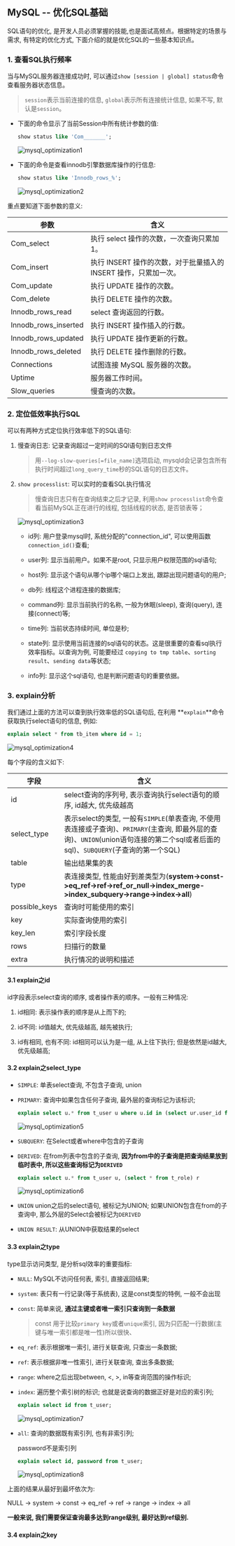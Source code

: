 ## MySQL -- 优化SQL基础

SQL语句的优化, 是开发人员必须掌握的技能,也是面试高频点。根据特定的场景与需求, 有特定的优化方式, 下面介绍的就是优化SQL的一些基本知识点。

### 1. 查看SQL执行频率

当与MySQL服务器连接成功时, 可以通过`show [session | global] status`命令查看服务器状态信息。

> `session`表示当前连接的信息, `global`表示所有连接统计信息, 如果不写, 默认是`session`。


* 下面的命令显示了当前Session中所有统计参数的值:

    ```sql
    show status like 'Com_______';
    ```

    ![mysql_optimization1](/image/mysql_optimization1.png)


* 下面的命令是查看innodb引擎数据库操作的行信息:

    ```sql
    show status like 'Innodb_rows_%';
    ```

    ![mysql_optimization2](/image/mysql_optimization2.png)

重点要知道下面参数的意义:

| 参数 | 含义 |
| -- | -- |
|Com_select | 执行 select 操作的次数，一次查询只累加 1。|
|Com_insert | 执行 INSERT 操作的次数，对于批量插入的 INSERT 操作，只累加一次。|
|Com_update | 执行 UPDATE 操作的次数。
|Com_delete | 执行 DELETE 操作的次数。
|Innodb_rows_read | select 查询返回的行数。
|Innodb_rows_inserted | 执行 INSERT 操作插入的行数。
|Innodb_rows_updated | 执行 UPDATE 操作更新的行数。
|Innodb_rows_deleted | 执行 DELETE 操作删除的行数。
|Connections | 试图连接 MySQL 服务器的次数。
|Uptime | 服务器工作时间。
|Slow_queries | 慢查询的次数。

### 2. 定位低效率执行SQL

可以有两种方式定位执行效率低下的SQL语句:

1. 慢查询日志: 记录查询超过一定时间的SQl语句到日志文件

    > 用`--log-slow-queries[=file_name]`选项启动, mysqld会记录包含所有执行时间超过`long_query_time`秒的SQL语句的日志文件。

2. `show processlist`: 可以实时的查看SQL执行情况

    > 慢查询日志只有在查询结束之后才记录, 利用`show processlist`命令查看当前MySQL正在进行的线程, 包括线程的状态, 是否锁表等；

    ![mysql_optimization3](/image/mysql_optimization3.png)

    - id列: 用户登录mysql时, 系统分配的"connection_id", 可以使用函数`connection_id()`查看;

    - user列: 显示当前用户。如果不是root, 只显示用户权限范围的sql语句;

    - host列: 显示这个语句从哪个ip哪个端口上发出, 跟踪出现问题语句的用户;

    - db列: 线程这个进程连接的数据库;

    - command列: 显示当前执行的名称, 一般为休眠(sleep), 查询(query), 连接(connect)等;

    - time列: 当前状态持续时间, 单位是秒;

    - state列: 显示使用当前连接的sql语句的状态。这是很重要的查看sql执行效率指标。以查询为例, 可能要经过
    `copying to tmp table`、`sorting result`、`sending data`等状态;

    - info列: 显示这个sql语句, 也是判断问题语句的重要依据。

### 3. explain分析

我们通过上面的方法可以查到执行效率低的SQL语句后, 在利用 **`explain`**命令获取执行select语句的信息, 例如:

```sql
explain select * from tb_item where id = 1;
```

![mysql_optimization4](/image/mysql_optimization4.png)


每个字段的含义如下:

| 字段 | 含义 |
| -- | -- |
| id | select查询的序列号, 表示查询执行select语句的顺序, id越大, 优先级越高 |
| select_type | 表示select的类型, 一般有`SIMPLE`(单表查询, 不使用表连接或子查询)、`PRIMARY`(主查询, 即最外层的查询)、`UNION`(union语句连接的第二个sql或者后面的sql)、`SUBQUERY`(子查询的第一个SQL)
| table | 输出结果集的表 |
| type | 表连接类型, 性能由好到差类型为(**system->const->eq_ref->ref->ref_or_null->index_merge->index_subquery->range->index->all**) |
| possible_keys | 查询时可能使用的索引 |
| key | 实际查询使用的索引 |
| key_len | 索引字段长度 |
| rows | 扫描行的数量 |
| extra | 执行情况的说明和描述 |

#### 3.1 explain之id

id字段表示select查询的顺序, 或者操作表的顺序。一般有三种情况:

1. id相同: 表示操作表的顺序是从上而下的;

2. id不同: id值越大, 优先级越高, 越先被执行;

3. id有相同, 也有不同: id相同可以认为是一组, 从上往下执行; 但是依然是id越大, 优先级越高;

#### 3.2 explain之select_type

- `SIMPLE`: 单表select查询, 不包含子查询, union

- `PRIMARY`: 查询中如果包含任何子查询, 最外层的查询标记为该标识;

    ```sql
    explain select u.* from t_user u where u.id in (select ur.user_id from user_role ur where ur.role_id = 1)
    ```

    ![mysql_optimization5](/image/mysql_optimization5.png)

- `SUBQUERY`: 在Select或者where中包含的子查询

- `DERIVED`: 在from列表中包含的子查询, **因为from中的子查询是把查询结果放到临时表中, 所以这些查询标记为`DERIVED`**

    ```sql
    explain select u.* from t_user u, (select * from t_role) r
    ```

    ![mysql_optimization6](/image/mysql_optimization6.png)

- `UNION` union之后的select语句, 被标记为UNION; 如果UNION包含在from的子查询中, 那么外层的Select会被标记为`DERIVED`

- `UNION RESULT`: 从UNION中获取结果的select


#### 3.3 explain之type

type显示访问类型, 是分析sql效率的重要指标:

- `NULL`: MySQL不访问任何表, 索引, 直接返回结果;

- `system`: 表只有一行记录(等于系统表), 这是const类型的特例, 一般不会出现

- `const`: 简单来说, **通过主键或者唯一索引只查询到一条数据**

    > const 用于比较`primary key`或者`unique`索引, 因为只匹配一行数据(主键与唯一索引都是唯一性)所以很快、

- `eq_ref`: 表示根据唯一索引, 进行关联查询, 只查出一条数据;

- `ref`: 表示根据非唯一性索引, 进行关联查询, 查出多条数据;

- `range`: where之后出现between, <, >, in等查询范围的操作标识;

- `index`: 遍历整个索引树的标识; 也就是说查询的数据正好是对应的索引列;

    ```sql
    explain select id from t_user;
    ```

    ![mysql_optimization7](/image/mysql_optimization7.png)

- `all`: 查询的数据既有索引列, 也有非索引列;

    password不是索引列

    ```sql
    explain select id, password from t_user;
    ```

    ![mysql_optimization8](/image/mysql_optimization8.png)

上面的结果从最好到最坏依次为:

NULL -> system -> const -> eq_ref -> ref -> range -> index -> all

**一般来说, 我们需要保证查询最多达到range级别, 最好达到ref级别.**

#### 3.4 explain之key


    







